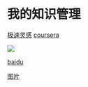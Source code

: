# 我的知识管理

[极速灵感](http://jsmind.sinaapp.com/mind)
[coursera](https://www.coursera.org)

![](http://t2.hddhhn.com/uploads/tu/201607/130/js1vefx5lgu.jpg)

[baidu](https://www.baidu.com)

[图片](https://imgur.com/)



